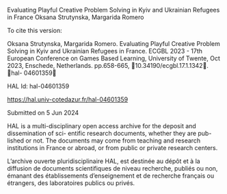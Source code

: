 Evaluating Playful Creative Problem Solving in Kyiv
and Ukrainian Refugees in France
Oksana Strutynska, Margarida Romero

To cite this version:

Oksana Strutynska, Margarida Romero. Evaluating Playful Creative Problem Solving in Kyiv and
Ukrainian Refugees in France. ECGBL 2023 - 17th European Conference on Games Based Learning,
University of Twente, Oct 2023, Enschede, Netherlands. pp.658-665, ￿10.34190/ecgbl.17.1.1342￿. ￿hal-
04601359￿

HAL Id: hal-04601359

https://hal.univ-cotedazur.fr/hal-04601359

Submitted on 5 Jun 2024

HAL is a multi-disciplinary open access
archive for the deposit and dissemination of sci-
entific research documents, whether they are pub-
lished or not. The documents may come from
teaching and research institutions in France or
abroad, or from public or private research centers.

L’archive ouverte pluridisciplinaire HAL, est
destinée au dépôt et à la diffusion de documents
scientifiques de niveau recherche, publiés ou non,
émanant des établissements d’enseignement et de
recherche français ou étrangers, des laboratoires
publics ou privés.

